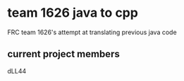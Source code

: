 # team 1626 java to cpp
FRC team 1626's attempt at translating previous java code

## current project members
dLL44
